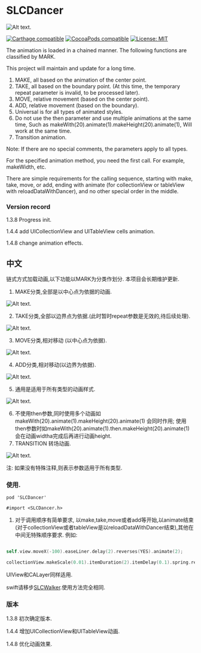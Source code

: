 # SLCDancer

   ![Alt text](https://github.com/WeiKunChao/SLCDancer/raw/master/screenShort/titleBg.png).

[![Carthage compatible](https://img.shields.io/badge/Carthage-compatible-4BC51D.svg?style=flat)](https://github.com/Carthage/Carthage#adding-frameworks-to-an-application) [![CocoaPods compatible](https://img.shields.io/cocoapods/v/SLCDancer.svg?style=flat)](https://cocoapods.org/pods/SLCDancer) [![License: MIT](https://img.shields.io/cocoapods/l/SLCDancer.svg?style=flat)](http://opensource.org/licenses/MIT)


The animation is loaded in a chained manner. The following functions are classified by MARK.

This project will maintain and update for a long time.

1. MAKE, all based on the animation of the center point.
2. TAKE, all based on the boundary point. (At this time, the temporary repeat parameter is invalid, to be processed later).
3. MOVE, relative movement (based on the center point).
4. ADD, relative movement (based on the boundary).
5. Universal is for all types of animated styles.
6. Do not use the then parameter and use multiple animations at the same time, Such as makeWith(20).animate(1).makeHeight(20).animate(1), Will work at the same time.
7.  Transition animation.

Note: If there are no special comments, the parameters apply to all types.

For the specified animation method, you need the first call. For example, makeWidth, etc.

There are simple requirements for the calling sequence, starting with make, take, move, or add, ending with animate (for collectionView or tableView with reloadDataWithDancer), and no other special order in the middle.

### Version record

1.3.8 Progress init.

1.4.4 add UICollectionView and UITableView cells animation.

1.4.8 change animation effects.





## 中文
链式方式加载动画,以下功能以MARK为分类作划分.
本项目会长期维护更新.
1.  MAKE分类,全部是以中心点为依据的动画.

![Alt text](https://github.com/WeiKunChao/SLCDancer/raw/master/screenShort/Make.gif).

2. TAKE分类,全部以边界点为依据.(此时暂时repeat参数是无效的,待后续处理).

 ![Alt text](https://github.com/WeiKunChao/SLCDancer/raw/master/screenShort/Take.gif).
 
3. MOVE分类,相对移动 (以中心点为依据).

 ![Alt text](https://github.com/WeiKunChao/SLCDancer/raw/master/screenShort/Move.gif).
 
4. ADD分类,相对移动(以边界为依据).

 ![Alt text](https://github.com/WeiKunChao/SLCDancer/raw/master/screenShort/Add.gif).
 
5. 通用是适用于所有类型的动画样式.

 ![Alt text](https://github.com/WeiKunChao/SLCDancer/raw/master/screenShort/Path.gif).
 
6. 不使用then参数,同时使用多个动画如makeWith(20).animate(1).makeHeight(20).animate(1) 会同时作用; 使用then参数时如makeWith(20).animate(1).then.makeHeight(20).animate(1) 会在动画widtha完成后再进行动画height.
7. TRANSITION 转场动画.

![Alt text](https://github.com/WeiKunChao/SLCDancer/raw/master/screenShort/Transition.gif).

注: 如果没有特殊注释,则表示参数适用于所有类型.

### 使用.
``` 
pod 'SLCDancer'

#import <SLCDancer.h>

```
1. 对于调用顺序有简单要求, 以make,take,move或者add等开始,以animate结束(对于collectionView或者tableView是以reloadDataWithDancer结束),其他在中间无特殊顺序要求. 例如:
```swift

self.view.moveX(-100).easeLiner.delay(2).reverses(YES).animate(2);

collectionView.makeScale(0.01).itemDuration(2).itemDelay(0.1).spring.reloadDataWithDancer();

```

UIView和CALayer同样适用.

swift请移步[SLCWalker](https://github.com/WeiKunChao/SLCWalker).使用方法完全相同.

### 版本

1.3.8 初次确定版本.

1.4.4 增加UICollectionView和UITableView动画.

1.4.8 优化动画效果.


